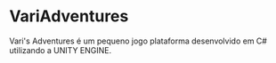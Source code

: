 # VariAdventures
Vari's Adventures é um pequeno jogo plataforma desenvolvido em C# utilizando a UNITY ENGINE.
